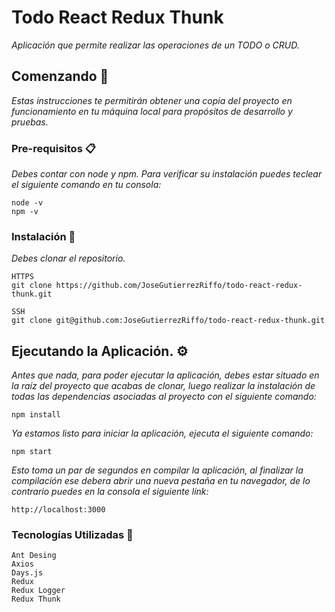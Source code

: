 # Todo React Redux Thunk

_Aplicación que permite realizar las operaciones de un TODO o CRUD._

## Comenzando 🚀

_Estas instrucciones te permitirán obtener una copia del proyecto en funcionamiento en tu máquina local para propósitos de desarrollo y pruebas._


### Pre-requisitos 📋
_Debes contar con node y npm.
Para verificar su instalación puedes teclear el siguiente comando en tu consola:_

```
node -v
npm -v
```

### Instalación 🔧

_Debes clonar el repositorio._

```
HTTPS
git clone https://github.com/JoseGutierrezRiffo/todo-react-redux-thunk.git

SSH
git clone git@github.com:JoseGutierrezRiffo/todo-react-redux-thunk.git
```

## Ejecutando la Aplicación. ⚙️

_Antes que nada, para poder ejecutar la aplicación, debes estar situado en la raíz del proyecto que acabas de clonar, luego realizar la instalación de todas las dependencias asociadas al proyecto con el siguiente comando:_
```
npm install
```

_Ya estamos listo para iniciar la aplicación, ejecuta el siguiente comando:_
```
npm start
```

_Esto toma un par de segundos en compilar la aplicación, al finalizar la compilación ese debera abrir una nueva pestaña en tu navegador, de lo contrario puedes en la consola el siguiente link:_
```
http://localhost:3000
```


### Tecnologías Utilizadas 🔧
```
Ant Desing
Axios
Days.js
Redux
Redux Logger
Redux Thunk
```
